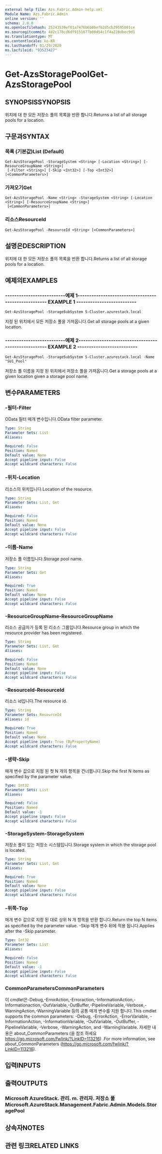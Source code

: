 ```yaml
---
external help file: Azs.Fabric.Admin-help.xml
Module Name: Azs.Fabric.Admin
online version: ''
schema: 2.0.0
ms.openlocfilehash: 25243539ef01a7476b6b0befb2d5cb29595001ce
ms.sourcegitcommit: 4d2c178cd6df9151877b08d54c1f4a228dbec9d1
ms.translationtype: MT
ms.contentlocale: ko-KR
ms.lasthandoff: 01/29/2020
ms.locfileid: "93523427"
---
```

# <span data-ttu-id="b8eb6-101">Get-AzsStoragePool</span><span class="sxs-lookup"><span data-stu-id="b8eb6-101">Get-AzsStoragePool</span></span>

## <span data-ttu-id="b8eb6-102">SYNOPSIS</span><span class="sxs-lookup"><span data-stu-id="b8eb6-102">SYNOPSIS</span></span>
<span data-ttu-id="b8eb6-103">위치에 대 한 모든 저장소 풀의 목록을 반환 합니다.</span><span class="sxs-lookup"><span data-stu-id="b8eb6-103">Returns a list of all storage pools for a location.</span></span>

## <span data-ttu-id="b8eb6-104">구문과</span><span class="sxs-lookup"><span data-stu-id="b8eb6-104">SYNTAX</span></span>

### <span data-ttu-id="b8eb6-105">목록 (기본값)</span><span class="sxs-lookup"><span data-stu-id="b8eb6-105">List (Default)</span></span>
```
Get-AzsStoragePool -StorageSystem <String> [-Location <String>] [-ResourceGroupName <String>]
 [-Filter <String>] [-Skip <Int32>] [-Top <Int32>] [<CommonParameters>]
```

### <span data-ttu-id="b8eb6-106">가져오기</span><span class="sxs-lookup"><span data-stu-id="b8eb6-106">Get</span></span>
```
Get-AzsStoragePool -Name <String> -StorageSystem <String> [-Location <String>] [-ResourceGroupName <String>]
 [<CommonParameters>]
```

### <span data-ttu-id="b8eb6-107">리소스</span><span class="sxs-lookup"><span data-stu-id="b8eb6-107">ResourceId</span></span>
```
Get-AzsStoragePool -ResourceId <String> [<CommonParameters>]
```

## <span data-ttu-id="b8eb6-108">설명은</span><span class="sxs-lookup"><span data-stu-id="b8eb6-108">DESCRIPTION</span></span>
<span data-ttu-id="b8eb6-109">위치에 대 한 모든 저장소 풀의 목록을 반환 합니다.</span><span class="sxs-lookup"><span data-stu-id="b8eb6-109">Returns a list of all storage pools for a location.</span></span>

## <span data-ttu-id="b8eb6-110">예제의</span><span class="sxs-lookup"><span data-stu-id="b8eb6-110">EXAMPLES</span></span>

### <span data-ttu-id="b8eb6-111">--------------------------예제 1--------------------------</span><span class="sxs-lookup"><span data-stu-id="b8eb6-111">-------------------------- EXAMPLE 1 --------------------------</span></span>
```
Get-AzsStoragePool -StorageSubSystem S-Cluster.azurestack.local
```

<span data-ttu-id="b8eb6-112">지정 된 위치에서 모든 저장소 풀을 가져옵니다.</span><span class="sxs-lookup"><span data-stu-id="b8eb6-112">Get all storage pools at a given location.</span></span>

### <span data-ttu-id="b8eb6-113">--------------------------예제 2--------------------------</span><span class="sxs-lookup"><span data-stu-id="b8eb6-113">-------------------------- EXAMPLE 2 --------------------------</span></span>
```
Get-AzsStoragePool -StorageSubSystem S-Cluster.azurestack.local -Name "SU1_Pool"
```

<span data-ttu-id="b8eb6-114">저장소 풀 이름을 지정 된 위치에서 저장소 풀을 가져옵니다.</span><span class="sxs-lookup"><span data-stu-id="b8eb6-114">Get a storage pools at a given location given a storage pool name.</span></span>

## <span data-ttu-id="b8eb6-115">변수</span><span class="sxs-lookup"><span data-stu-id="b8eb6-115">PARAMETERS</span></span>

### <span data-ttu-id="b8eb6-116">-필터</span><span class="sxs-lookup"><span data-stu-id="b8eb6-116">-Filter</span></span>
<span data-ttu-id="b8eb6-117">OData 필터 매개 변수입니다.</span><span class="sxs-lookup"><span data-stu-id="b8eb6-117">OData filter parameter.</span></span>

```yaml
Type: String
Parameter Sets: List
Aliases: 

Required: False
Position: Named
Default value: None
Accept pipeline input: False
Accept wildcard characters: False
```

### <span data-ttu-id="b8eb6-118">-위치</span><span class="sxs-lookup"><span data-stu-id="b8eb6-118">-Location</span></span>
<span data-ttu-id="b8eb6-119">리소스의 위치입니다.</span><span class="sxs-lookup"><span data-stu-id="b8eb6-119">Location of the resource.</span></span>

```yaml
Type: String
Parameter Sets: List, Get
Aliases: 

Required: False
Position: Named
Default value: None
Accept pipeline input: False
Accept wildcard characters: False
```

### <span data-ttu-id="b8eb6-120">-이름</span><span class="sxs-lookup"><span data-stu-id="b8eb6-120">-Name</span></span>
<span data-ttu-id="b8eb6-121">저장소 풀 이름입니다.</span><span class="sxs-lookup"><span data-stu-id="b8eb6-121">Storage pool name.</span></span>

```yaml
Type: String
Parameter Sets: Get
Aliases: 

Required: True
Position: Named
Default value: None
Accept pipeline input: False
Accept wildcard characters: False
```

### <span data-ttu-id="b8eb6-122">-ResourceGroupName</span><span class="sxs-lookup"><span data-stu-id="b8eb6-122">-ResourceGroupName</span></span>
<span data-ttu-id="b8eb6-123">리소스 공급자가 등록 된 리소스 그룹입니다.</span><span class="sxs-lookup"><span data-stu-id="b8eb6-123">Resource group in which the resource provider has been registered.</span></span>

```yaml
Type: String
Parameter Sets: List, Get
Aliases: 

Required: False
Position: Named
Default value: None
Accept pipeline input: False
Accept wildcard characters: False
```

### <span data-ttu-id="b8eb6-124">-ResourceId</span><span class="sxs-lookup"><span data-stu-id="b8eb6-124">-ResourceId</span></span>
<span data-ttu-id="b8eb6-125">리소스 id입니다.</span><span class="sxs-lookup"><span data-stu-id="b8eb6-125">The resource id.</span></span>

```yaml
Type: String
Parameter Sets: ResourceId
Aliases: id

Required: True
Position: Named
Default value: None
Accept pipeline input: True (ByPropertyName)
Accept wildcard characters: False
```

### <span data-ttu-id="b8eb6-126">-생략</span><span class="sxs-lookup"><span data-stu-id="b8eb6-126">-Skip</span></span>
<span data-ttu-id="b8eb6-127">매개 변수 값으로 지정 된 첫 N 개의 항목을 건너뜁니다.</span><span class="sxs-lookup"><span data-stu-id="b8eb6-127">Skip the first N items as specified by the parameter value.</span></span>

```yaml
Type: Int32
Parameter Sets: List
Aliases: 

Required: False
Position: Named
Default value: -1
Accept pipeline input: False
Accept wildcard characters: False
```

### <span data-ttu-id="b8eb6-128">-StorageSystem</span><span class="sxs-lookup"><span data-stu-id="b8eb6-128">-StorageSystem</span></span>
<span data-ttu-id="b8eb6-129">저장소 풀이 있는 저장소 시스템입니다.</span><span class="sxs-lookup"><span data-stu-id="b8eb6-129">Storage system in which the storage pool is located.</span></span>

```yaml
Type: String
Parameter Sets: List, Get
Aliases: 

Required: True
Position: Named
Default value: None
Accept pipeline input: False
Accept wildcard characters: False
```

### <span data-ttu-id="b8eb6-130">-위쪽</span><span class="sxs-lookup"><span data-stu-id="b8eb6-130">-Top</span></span>
<span data-ttu-id="b8eb6-131">매개 변수 값으로 지정 된 대로 상위 N 개 항목을 반환 합니다.</span><span class="sxs-lookup"><span data-stu-id="b8eb6-131">Return the top N items as specified by the parameter value.</span></span>
<span data-ttu-id="b8eb6-132">-Skip 매개 변수 뒤에 적용 됩니다.</span><span class="sxs-lookup"><span data-stu-id="b8eb6-132">Applies after the -Skip parameter.</span></span>

```yaml
Type: Int32
Parameter Sets: List
Aliases: 

Required: False
Position: Named
Default value: -1
Accept pipeline input: False
Accept wildcard characters: False
```

### <span data-ttu-id="b8eb6-133">CommonParameters</span><span class="sxs-lookup"><span data-stu-id="b8eb6-133">CommonParameters</span></span>
<span data-ttu-id="b8eb6-134">이 cmdlet은-Debug,-ErrorAction,-Erroraction,-InformationAction,-Informationaction,-OutVariable,-OutBuffer,-PipelineVariable,-Verbose,-WarningAction,-WarningVariable 등의 공통 매개 변수를 지원 합니다.</span><span class="sxs-lookup"><span data-stu-id="b8eb6-134">This cmdlet supports the common parameters: -Debug, -ErrorAction, -ErrorVariable, -InformationAction, -InformationVariable, -OutVariable, -OutBuffer, -PipelineVariable, -Verbose, -WarningAction, and -WarningVariable.</span></span> <span data-ttu-id="b8eb6-135">자세한 내용은 about_CommonParameters (을 참조 하세요 https://go.microsoft.com/fwlink/?LinkID=113216) .</span><span class="sxs-lookup"><span data-stu-id="b8eb6-135">For more information, see about_CommonParameters (https://go.microsoft.com/fwlink/?LinkID=113216).</span></span>

## <span data-ttu-id="b8eb6-136">입력</span><span class="sxs-lookup"><span data-stu-id="b8eb6-136">INPUTS</span></span>

## <span data-ttu-id="b8eb6-137">출력</span><span class="sxs-lookup"><span data-stu-id="b8eb6-137">OUTPUTS</span></span>

### <span data-ttu-id="b8eb6-138">Microsoft AzureStack. 관리. m. 관리자. 저장소 풀</span><span class="sxs-lookup"><span data-stu-id="b8eb6-138">Microsoft.AzureStack.Management.Fabric.Admin.Models.StoragePool</span></span>

## <span data-ttu-id="b8eb6-139">상속자</span><span class="sxs-lookup"><span data-stu-id="b8eb6-139">NOTES</span></span>

## <span data-ttu-id="b8eb6-140">관련 링크</span><span class="sxs-lookup"><span data-stu-id="b8eb6-140">RELATED LINKS</span></span>

